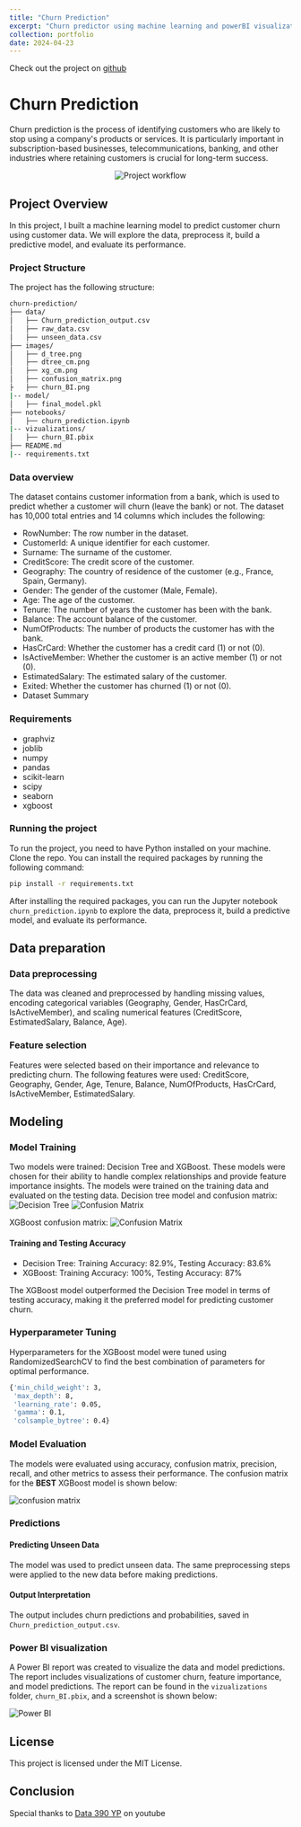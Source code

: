 ```yaml
---
title: "Churn Prediction"
excerpt: "Churn predictor using machine learning and powerBI visualization"
collection: portfolio
date: 2024-04-23
---
```


Check out the project on [github](https://github.com/Duks31/churn_prediction)

# Churn Prediction

Churn prediction is the process of identifying customers who are likely to stop using a company's products or services. It is particularly important in subscription-based businesses, telecommunications, banking, and other industries where retaining customers is crucial for long-term success.

<div style="text-align: center;">
  <img src="/images/excali_churn.png" alt="Project workflow">
</div>

## Project Overview

In this project, I built a machine learning model to predict customer churn using customer data. We will explore the data, preprocess it, build a predictive model, and evaluate its performance.

### Project Structure

The project has the following structure:

```bash
churn-prediction/
├── data/
│   ├── Churn_prediction_output.csv
│   ├── raw_data.csv
│   ├── unseen_data.csv
├── images/
│   ├── d_tree.png
│   ├── dtree_cm.png
│   ├── xg_cm.png
│   ├── confusion_matrix.png
├   ├── churn_BI.png
|-- model/
│   ├── final_model.pkl
├── notebooks/
│   ├── churn_prediction.ipynb
|-- vizualizations/
│   ├── churn_BI.pbix
├── README.md
|-- requirements.txt
```

### Data overview

The dataset contains customer information from a bank, which is used to predict whether a customer will churn (leave the bank) or not. The dataset has 10,000 total entries and 14 columns which includes the following:

- RowNumber: The row number in the dataset.
- CustomerId: A unique identifier for each customer.
- Surname: The surname of the customer.
- CreditScore: The credit score of the customer.
- Geography: The country of residence of the customer (e.g., France, Spain, Germany).
- Gender: The gender of the customer (Male, Female).
- Age: The age of the customer.
- Tenure: The number of years the customer has been with the bank.
- Balance: The account balance of the customer.
- NumOfProducts: The number of products the customer has with the bank.
- HasCrCard: Whether the customer has a credit card (1) or not (0).
- IsActiveMember: Whether the customer is an active member (1) or not (0).
- EstimatedSalary: The estimated salary of the customer.
- Exited: Whether the customer has churned (1) or not (0).
- Dataset Summary

### Requirements

- graphviz
- joblib
- numpy
- pandas
- scikit-learn
- scipy
- seaborn
- xgboost

### Running the project

To run the project, you need to have Python installed on your machine. Clone the repo. You can install the required packages by running the following command:

```bash
pip install -r requirements.txt
```

After installing the required packages, you can run the Jupyter notebook `churn_prediction.ipynb` to explore the data, preprocess it, build a predictive model, and evaluate its performance.

## Data preparation

### Data preprocessing

The data was cleaned and preprocessed by handling missing values, encoding categorical variables (Geography, Gender, HasCrCard, IsActiveMember), and scaling numerical features (CreditScore, EstimatedSalary, Balance, Age).

### Feature selection

Features were selected based on their importance and relevance to predicting churn. The following features were used: CreditScore, Geography, Gender, Age, Tenure, Balance, NumOfProducts, HasCrCard, IsActiveMember, EstimatedSalary.

## Modeling

### Model Training

Two models were trained: Decision Tree and XGBoost. These models were chosen for their ability to handle complex relationships and provide feature importance insights. The models were trained on the training data and evaluated on the testing data.
Decision tree model and confusion matrix:
![Decision Tree](/images/d_tree.png)
![Confusion Matrix](/images/dtree_cm.png)

XGBoost confusion matrix:
![Confusion Matrix](/images/xg_cm.png)

#### Training and Testing Accuracy

- Decision Tree: Training Accuracy: 82.9%, Testing Accuracy: 83.6%
- XGBoost: Training Accuracy: 100%, Testing Accuracy: 87%

The XGBoost model outperformed the Decision Tree model in terms of testing accuracy, making it the preferred model for predicting customer churn.

### Hyperparameter Tuning

Hyperparameters for the XGBoost model were tuned using RandomizedSearchCV to find the best combination of parameters for optimal performance.

```bash
{'min_child_weight': 3,
 'max_depth': 8,
 'learning_rate': 0.05,
 'gamma': 0.1,
 'colsample_bytree': 0.4}
```

### Model Evaluation

The models were evaluated using accuracy, confusion matrix, precision, recall, and other metrics to assess their performance. The confusion matrix for the **BEST** XGBoost model is shown below:

![confusion matrix](/images/confusion_matrix.png)


### Predictions

#### Predicting Unseen Data
The model was used to predict unseen data. The same preprocessing steps were applied to the new data before making predictions.

#### Output Interpretation
The output includes churn predictions and probabilities, saved in `Churn_prediction_output.csv`.

### Power BI visualization

A Power BI report was created to visualize the data and model predictions. The report includes visualizations of customer churn, feature importance, and model predictions. The report can be found in the `vizualizations` folder, `churn_BI.pbix`, and a screenshot is shown below:

![Power BI](/images/churn_BI.png)

## License
This project is licensed under the MIT License.

## Conclusion
Special thanks to [Data 390 YP](https://www.youtube.com/@Data360YP) on youtube